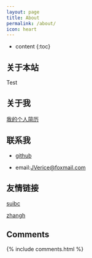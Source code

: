```yaml
---
layout: page
title: About
permalink: /about/
icon: heart
---
```


* content
{:toc}

## 关于本站
Test


## 关于我

[我的个人简历](http://oda7fm1lk.bkt.clouddn.com/%E6%9B%B9%E6%81%92%E4%BC%9F%E7%AE%80%E5%8E%8617-7-5.doc)

## 联系我
- [github](https://github.com/JVerice)

- email:JVerice@foxmail.com  

## 友情链接

[suibc](http://www.suibinc.com/)

[zhangh](http://zhangh.net/)

## Comments

{% include comments.html %}
